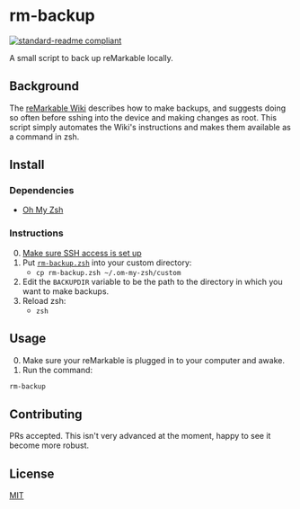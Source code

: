 # rm-backup

[![standard-readme compliant](https://img.shields.io/badge/readme%20style-standard-brightgreen.svg?style=flat-square)](https://github.com/RichardLitt/standard-readme)

A small script to back up reMarkable locally.

## Background

The [reMarkable Wiki](https://remarkablewiki.com/tech/ssh#making_backups) describes how to make backups, and suggests doing so often before sshing into the device and making changes as root. This script simply automates the Wiki's instructions and makes them available as a command in zsh.

## Install

### Dependencies
* [Oh My Zsh](https://ohmyz.sh/)

### Instructions
0. [Make sure SSH access is set up](https://remarkablewiki.com/tech/ssh)
1. Put [`rm-backup.zsh`](/rm-backup.zsh) into your custom directory:
    * `cp rm-backup.zsh ~/.om-my-zsh/custom`
2. Edit the `BACKUPDIR` variable to be the path to the directory in which you want to make backups.
3. Reload zsh:
    * `zsh`

## Usage

0. Make sure your reMarkable is plugged in to your computer and awake.
1. Run the command:

```bash
rm-backup
```

## Contributing

PRs accepted. This isn't very advanced at the moment, happy to see it become more robust.

## License

[MIT](LICENSE)

